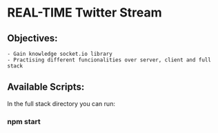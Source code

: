 # REAL-TIME Twitter Stream

## Objectives:

```
- Gain knowledge socket.io library
- Practising different funcionalities over server, client and full stack
```

## Available Scripts:

In the full stack directory you can run:

### npm start

